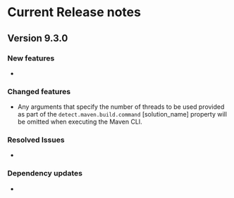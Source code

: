 # Current Release notes

## Version 9.3.0

### New features

* 

### Changed features

* Any arguments that specify the number of threads to be used provided as part of the `detect.maven.build.command` [solution_name] property will be omitted when executing the Maven CLI.

### Resolved Issues

* 

### Dependency updates

* 
